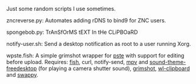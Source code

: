 Just some random scripts I use sometimes.

zncreverse.py: Automates adding rDNS to bind9 for ZNC users.

spongebob.py: TrAnSfOrMS tEXT In tHe CLiPBOaRD

notify-user.sh: Send a desktop notification as root to a user running Xorg.

wpste.fish: A simple grimshot wrapper for [pste](https://github.com/TheReverend403/pste) with support for editing before upload. Requires: [fish](https://fishshell.com/), curl, notify-send, [mpv](https://mpv.io/) and [sound-theme-freedesktop](https://cgit.freedesktop.org/sound-theme-freedesktop/) (for playing a camera shutter sound), [grimshot](https://github.com/swaywm/sway/blob/master/contrib/grimshot), [wl-clipboard](https://github.com/bugaevc/wl-clipboard) and [swappy](https://github.com/jtheoof/swappy).

